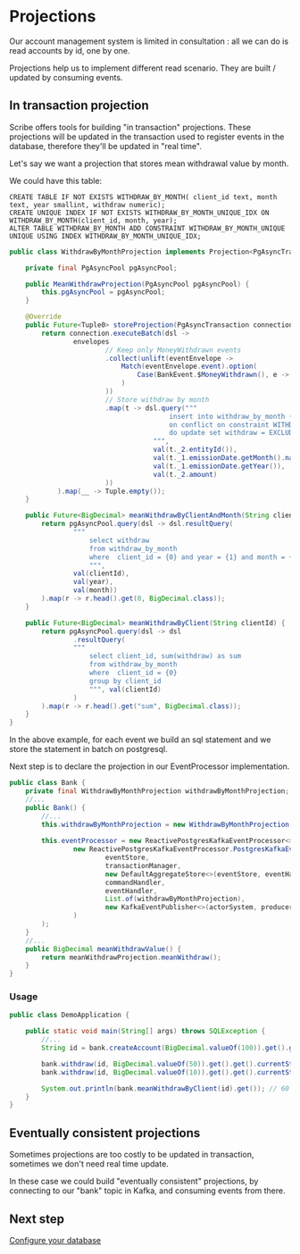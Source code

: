# Projections

Our account management system is limited in consultation : all we can do is read accounts by id, one by one.

Projections help us to implement different read scenario. They are built / updated by consuming events.

## In transaction projection

Scribe offers tools for building "in transaction" projections.
These projections will be updated in the transaction used to register events in the database, therefore they'll be updated in "real time".

Let's say we want a projection that stores mean withdrawal value by month.

We could have this table: 
```
CREATE TABLE IF NOT EXISTS WITHDRAW_BY_MONTH( client_id text, month text, year smallint, withdraw numeric);
CREATE UNIQUE INDEX IF NOT EXISTS WITHDRAW_BY_MONTH_UNIQUE_IDX ON WITHDRAW_BY_MONTH(client_id, month, year);
ALTER TABLE WITHDRAW_BY_MONTH ADD CONSTRAINT WITHDRAW_BY_MONTH_UNIQUE UNIQUE USING INDEX WITHDRAW_BY_MONTH_UNIQUE_IDX;
```


```java
public class WithdrawByMonthProjection implements Projection<PgAsyncTransaction, BankEvent, Tuple0, Tuple0> {

    private final PgAsyncPool pgAsyncPool;

    public MeanWithdrawProjection(PgAsyncPool pgAsyncPool) {
        this.pgAsyncPool = pgAsyncPool;
    }

    @Override
    public Future<Tuple0> storeProjection(PgAsyncTransaction connection, List<EventEnvelope<BankEvent, Tuple0, Tuple0>> envelopes) {
        return connection.executeBatch(dsl ->
                envelopes
                        // Keep only MoneyWithdrawn events
                        .collect(unlift(eventEnvelope ->
                            Match(eventEnvelope.event).option(
                                Case(BankEvent.$MoneyWithdrawn(), e -> Tuple(eventEnvelope, e))
                            )
                        ))
                        // Store withdraw by month
                        .map(t -> dsl.query("""
                                        insert into withdraw_by_month (client_id, month, year, withdraw) values ({0}, {1}, {2}, {3}) 
                                        on conflict on constraint WITHDRAW_BY_MONTH_UNIQUE 
                                        do update set withdraw = EXCLUDED.withdraw + {3}
                                    """,
                                    val(t._2.entityId()),
                                    val(t._1.emissionDate.getMonth().name()),
                                    val(t._1.emissionDate.getYear()),
                                    val(t._2.amount)
                        ))
            ).map(__ -> Tuple.empty());
    }

    public Future<BigDecimal> meanWithdrawByClientAndMonth(String clientId, Integer year, String month) {
        return pgAsyncPool.query(dsl -> dsl.resultQuery(
                """
                    select withdraw 
                    from withdraw_by_month 
                    where  client_id = {0} and year = {1} and month = {2}                   
                    """,
                val(clientId),
                val(year),
                val(month))
        ).map(r -> r.head().get(0, BigDecimal.class));
    }

    public Future<BigDecimal> meanWithdrawByClient(String clientId) {
        return pgAsyncPool.query(dsl -> dsl
                .resultQuery(
                """
                    select client_id, sum(withdraw) as sum
                    from withdraw_by_month 
                    where  client_id = {0} 
                    group by client_id                  
                    """, val(clientId)
                )
        ).map(r -> r.head().get("sum", BigDecimal.class));
    }
}
```

In the above example, for each event we build an sql statement and we store the statement in batch on postgresql. 

Next step is to declare the projection in our EventProcessor implementation.

```java
public class Bank {
    private final WithdrawByMonthProjection withdrawByMonthProjection;
    //...
    public Bank() {
        //...
        this.withdrawByMonthProjection = new WithdrawByMonthProjection(pgAsyncPool);
        
        this.eventProcessor = new ReactivePostgresKafkaEventProcessor<>(
                new ReactivePostgresKafkaEventProcessor.PostgresKafkaEventProcessorConfig<>(
                        eventStore,
                        transactionManager,
                        new DefaultAggregateStore<>(eventStore, eventHandler, actorSystem, transactionManager),
                        commandHandler,
                        eventHandler,
                        List.of(withdrawByMonthProjection),
                        new KafkaEventPublisher<>(actorSystem, producerSettings, "bank")
                )
        );
    }
    //...
    public BigDecimal meanWithdrawValue() {
        return meanWithdrawProjection.meanWithdraw();
    }
}
```

### Usage

```java
public class DemoApplication {

	public static void main(String[] args) throws SQLException {
		//...
		String id = bank.createAccount(BigDecimal.valueOf(100)).get().get().currentState.get().id;

		bank.withdraw(id, BigDecimal.valueOf(50)).get().get().currentState.get();
		bank.withdraw(id, BigDecimal.valueOf(10)).get().get().currentState.get();

		System.out.println(bank.meanWithdrawByClient(id).get()); // 60
	}
}
```

## Eventually consistent projections

Sometimes projections are too costly to be updated in transaction, sometimes we don't need real time update.

In these case we could build "eventually consistent" projections, by connecting to our "bank" topic in Kafka, and consuming events from there.

## Next step

[Configure your database](./database%20configuration.md)